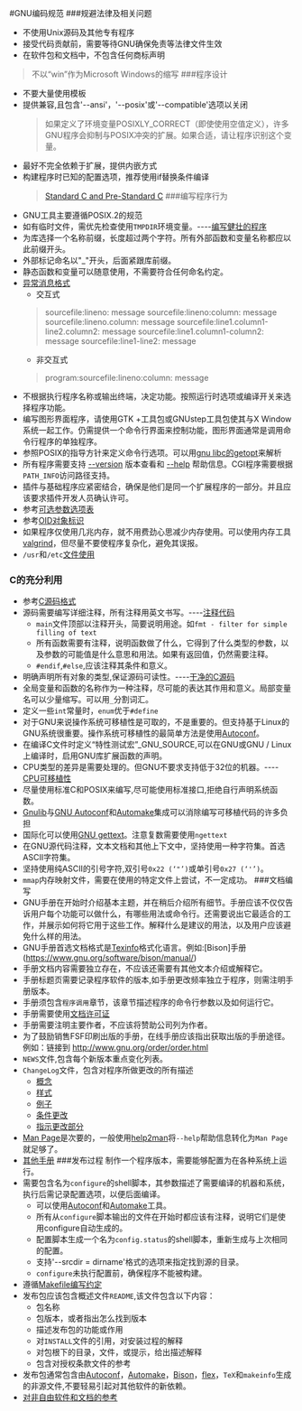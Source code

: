 #GNU编码规范
###规避法律及相关问题
* 不使用Unix源码及其他专有程序
* 接受代码贡献前，需要等待GNU确保免责等法律文件生效
* 在软件包和文档中，不包含任何商标声明
> 不以“win”作为Microsoft Windows的缩写
###程序设计
* 不要大量使用模板
* 提供兼容,且包含'--ansi'，'--posix'或'--compatible'选项以关闭
    > 如果定义了环境变量POSIXLY_CORRECT（即使使用空值定义），许多GNU程序会抑制与POSIX冲突的扩展。如果合适，请让程序识别这个变量。
* 最好不完全依赖于扩展，提供内嵌方式
* 构建程序时已知的配置选项，推荐使用if替换条件编译
    > [Standard C and Pre-Standard C](http://www.gnu.org/prep/standards/html_node/Standard-C.html#Standard-C)
###编写程序行为
* GNU工具主要遵循POSIX.2的规范
* 如有临时文件，需优先检查使用`TMPDIR`环境变量。----[编写健壮的程序](http://www.gnu.org/prep/standards/html_node/Semantics.html#Semantics)
* 为库选择一个名称前缀，长度超过两个字符。所有外部函数和变量名称都应以此前缀开头。
* 外部标记命名以"_"开头，后面紧跟库前缀。
* 静态函数和变量可以随意使用，不需要符合任何命名约定。
* [异常消息格式](http://www.gnu.org/prep/standards/html_node/Errors.html#Errors)
    * 交互式
    > sourcefile:lineno: message
    > sourcefile:lineno:column: message
    > sourcefile:lineno.column: message
    > sourcefile:line1.column1-line2.column2: message
    > sourcefile:line1.column1-column2: message
    > sourcefile:line1-line2: message
    * 非交互式
    > program:sourcefile:lineno:column: message
* 不根据执行程序名称或输出终端，决定功能。按照运行时选项或编译开关来选择程序功能。
* 编写图形界面程序，请使用GTK +工具包或GNUstep工具包使其与X Window系统一起工作。仍需提供一个命令行界面来控制功能，图形界面通常是调用命令行程序的单独程序。
* 参照POSIX的指导方针来定义命令行选项。可以用[gnu libc的getopt](https://www.gnu.org/software/libc/manual/html_node/Getopt.html)来解析
* 所有程序需要支持 [--version](https://www.gnu.org/prep/standards/html_node/_002d_002dversion.html#g_t_002d_002dversion) 版本查看和 [--help](https://www.gnu.org/prep/standards/html_node/_002d_002dhelp.html#g_t_002d_002dhelp) 帮助信息。CGI程序需要根据`PATH_INFO`访问路径支持。
* 插件与基础程序应紧密结合，确保是他们是同一个扩展程序的一部分。并且应该要求插件开发人员确认许可。
* 参考[可选参数选项表](https://www.gnu.org/prep/standards/html_node/Option-Table.html#Option-Table)
* 参考[OID对象标识](https://www.gnu.org/prep/standards/html_node/OID-Allocations.html#OID-Allocations)
* 如果程序仅使用几兆内存，就不用费劲心思减少内存使用。可以使用内存工具[valgrind](http://valgrind.org/)，但尽量不要使程序复杂化，避免其误报。
* `/usr`和`/etc`[文件使用](https://www.gnu.org/prep/standards/html_node/File-Usage.html#File-Usage)
### C的充分利用
* 参考[C源码格式](https://www.gnu.org/prep/standards/html_node/Formatting.html#Formatting)
* 源码需要编写详细注释，所有注释用英文书写。----[注释代码](https://www.gnu.org/prep/standards/html_node/Comments.html#Comments)
    * `main`文件顶部以注释开头，简要说明用途。如`fmt - filter for simple filling of text`
    * 所有函数需要有注释，说明函数做了什么，它得到了什么类型的参数，以及参数的可能值是什么意思和用法。如果有返回值，仍然需要注释。
    * `#endif`,`#else`,应该注释其条件和意义。 
* 明确声明所有对象的类型,保证源码可读性。----[干净的C源码](https://www.gnu.org/prep/standards/html_node/Syntactic-Conventions.html#Syntactic-Conventions)
* 全局变量和函数的名称作为一种注释，尽可能的表达其作用和意义。局部变量名可以少量缩写。可以用`_`分割词汇。
* 定义一些`int`常量时，`enum`优于`#define`
* 对于GNU来说操作系统可移植性是可取的，不是重要的。但支持基于Linux的GNU系统很重要。操作系统可移植性的最简单方法是使用[Autoconf](https://www.gnu.org/software/autoconf/autoconf.html)。
* 在编译C文件时定义“特性测试宏”_GNU_SOURCE,可以在GNU或GNU / Linux上编译时，启用GNU库扩展函数的声明。
* CPU类型的差异是需要处理的。但GNU不要求支持低于32位的机器。----[CPU可移植性](https://www.gnu.org/prep/standards/html_node/CPU-Portability.html#CPU-Portability)
* 尽量使用标准C和POSIX来编写,尽可能使用标准接口,拒绝自行声明系统函数。
* [Gnulib](https://www.gnu.org/software/gnulib/)与[GNU Autoconf](https://www.gnu.org/software/autoconf/autoconf.html)和[Automake](https://www.gnu.org/software/automake/)集成可以消除编写可移植代码的许多负担
* 国际化可以使用[GNU gettext](https://www.gnu.org/software/gettext/)。注意复数需要使用`ngettext`
* 在GNU源代码注释，文本文档和其他上下文中，坚持使用一种字符集。首选ASCII字符集。
* 坚持使用纯ASCII的引号字符,双引号`0x22 (‘"’)`或单引号`0x27 (‘'’)`。
* `mmap`内存映射文件，需要在使用的特定文件上尝试，不一定成功。
###文档编写
*  GNU手册在开始时介绍基本主题，并在稍后介绍所有细节。手册应该不仅仅告诉用户每个功能可以做什么，有哪些用法或命令行。还需要说出它最适合的工作，并展示如何将它用于这些工作。解释什么是建议的用法，以及用户应该避免什么样的用法。
* GNU手册首选文档格式是[Texinfo](http://www.gnu.org/software/texinfo/)格式化语言。例如:[Bison]手册(https://www.gnu.org/software/bison/manual/)
* 手册文档内容需要独立存在，不应该还需要有其他文本介绍或解释它。
* 手册标题页需要记录程序软件的版本,如手册更改频率独立于程序，则需注明手册版本。
* 手册须包含`程序调用`章节，该章节描述程序的命令行参数以及如何运行它。
* 手册需要使用[文档许可证](https://www.gnu.org/prep/standards/html_node/License-for-Manuals.html#License-for-Manuals)
* 手册需要注明主要作者，不应该将赞助公司列为作者。
* 为了鼓励销售FSF印刷出版的手册，在线手册应该指出获取出版的手册途径。例如：链接到 http://www.gnu.org/order/order.html
* `NEWS`文件,包含每个新版本重点变化列表。
* `ChangeLog`文件，包含对程序所做更改的所有描述
    * [概念](https://www.gnu.org/prep/standards/html_node/Change-Log-Concepts.html#Change-Log-Concepts)
    * [样式](https://www.gnu.org/prep/standards/html_node/Style-of-Change-Logs.html#Style-of-Change-Logs)
    * [例子](https://www.gnu.org/prep/standards/html_node/Simple-Changes.html#Simple-Changes)
    * [条件更改](https://www.gnu.org/prep/standards/html_node/Conditional-Changes.html#Conditional-Changes)
    * [指示更改部分](https://www.gnu.org/prep/standards/html_node/Indicating-the-Part-Changed.html#Indicating-the-Part-Changed)
* [Man Page](https://www.gnu.org/prep/standards/html_node/Man-Pages.html#Man-Pages)是次要的，一般使用[help2man](https://www.gnu.org/software/help2man/)将`--help`帮助信息转化为`Man Page`就足够了。
* [其他手册](https://www.gnu.org/prep/standards/html_node/Reading-other-Manuals.html#Reading-other-Manuals)
###发布过程
制作一个程序版本，需要能够配置为在各种系统上运行。
* 需要包含名为`configure`的shell脚本，其参数描述了需要编译的机器和系统，执行后需记录配置选项，以便后面编译。
    * 可以使用[Autoconf](https://www.gnu.org/software/autoconf/autoconf.html)和[Automake](https://www.gnu.org/software/automake/)工具。
    * 所有从`configure`脚本输出的文件在开始时都应该有注释，说明它们是使用configure自动生成的。
    * 配置脚本生成一个名为`config.status`的shell脚本，重新生成与上次相同的配置。
    * 支持'--srcdir = dirname'格式的选项来指定找到源的目录。
    * `configure`未执行配置前，确保程序不能被构建。
* 遵循[Makefile编写约定](https://www.gnu.org/prep/standards/html_node/Makefile-Conventions.html#Makefile-Conventions)
* 发布包应该包含概述文件`README`,该文件包含以下内容：
    * 包名称
    * 包版本，或者指出怎么找到版本
    * 描述发布包的功能或作用
    * 对`INSTALL`文件的引用，对安装过程的解释
    * 对包根下的目录，文件，或提示，给出描述解释
    * 包含对授权条款文件的参考
* 发布包通常包含由[Autoconf](https://www.gnu.org/software/autoconf/autoconf.html)，[Automake](https://www.gnu.org/software/automake/)，[Bison](https://www.gnu.org/software/bison/manual/)，[flex](https://www.gnu.org/software/flex/flex.html)，`TeX`和`makeinfo`生成的非源文件,不要轻易引起对其他软件的新依赖。
* [对非自由软件和文档的参考](https://www.gnu.org/prep/standards/html_node/References.html#References)